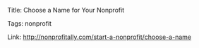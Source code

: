 Title:  Choose a Name for Your Nonprofit

Tags:   nonprofit

Link:   http://nonprofitally.com/start-a-nonprofit/choose-a-name

